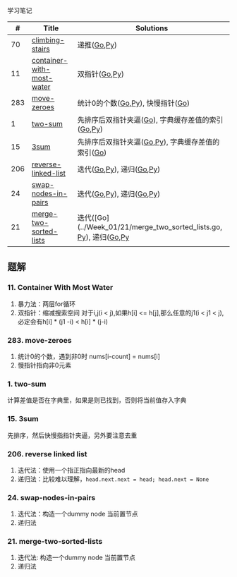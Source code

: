 学习笔记


|#|Title|Solutions|
|---|---|------|
|70|[climbing-stairs](https://leetcode-cn.com/problems/climbing-stairs) | 递推([Go](70/climbing_stairs.go),[Py](70/climbing_stairs.py))|
|11|[container-with-most-water](https://leetcode-cn.com/problems/container-with-most-water) | 双指针([Go](11/container_with_most_water.go),[Py](11/container_with_most_water.py))|
|283|[move-zeroes](https://leetcode-cn.com/problems/move-zeroes)| 统计0的个数([Go](283/move_zeros.go),[Py](283/move_zeros.py)), 快慢指针([Go](283/move_zeros.go))|
|1|[two-sum](https://leetcode-cn.com/problems/two-sum)| 先排序后双指针夹逼([Go](1/two_sum.go)), 字典缓存差值的索引([Go](1/two_sum_2.go),[Py](1/two_sum.py))|
|15|[3sum](https://leetcode-cn.com/problems/3sum)| 先排序后双指针夹逼([Go](15/3sum_2.go),[Py](15/3sum.py)), 字典缓存差值的索引([Go](15/3sum.go))|
|206|[reverse-linked-list](https://leetcode-cn.com/problems/reverse-linked-list)| 迭代([Go](206/reverse_linked_list.go),[Py](206/reverse_linked_list.py)), 递归([Go](206/reverse_linked_list2.go),[Py](206/reverse_linked_list2.py))|
|24|[swap-nodes-in-pairs](https://leetcode-cn.com/problems/swap-nodes-in-pairs)| 迭代([Go](24/swap_nodes_in_pairs2.go),[Py](24/swap_nodes_in_pairs2.py)), 递归([Go](24/swap_nodes_in_pairs.go),[Py](24/swap_nodes_in_pairs.py))|
|21|[merge-two-sorted-lists](https://leetcode-cn.com/problems/merge-two-sorted-lists) | 迭代([Go](../Week_01/21/merge_two_sorted_lists.go, [Py](../Week_01/21/merge_two_sorted_lists.py)), 递归([Go](../Week_01/21/merge_two_sorted_lists2.go),[Py](../Week_01/21/merge_two_sorted_lists2.py)|





## 题解

### 11. Container With Most Water

1. 暴力法：两层for循环
2. 双指针：缩减搜索空间
   对于i,j(i < j),如果h[i] <= h[j],那么任意的j1(i < j1 < j),必定会有h[i] * (j1 -i) < h[i] * (j-i)
   
   
### 283. move-zeroes

1. 统计0的个数，遇到非0时 nums[i-count] = nums[i] 
2. 慢指针指向非0元素

### 1. two-sum

计算差值是否在字典里，如果是则已找到，否则将当前值存入字典

### 15. 3sum

先排序，然后快慢指指针夹逼，另外要注意去重


### 206. reverse linked list

1. 迭代法：使用一个指正指向最新的head
2. 递归法：比较难以理解，`head.next.next = head; head.next = None`

### 24. swap-nodes-in-pairs

1. 迭代法：构造一个dummy node 当前置节点
2. 递归法

### 21. merge-two-sorted-lists

1. 迭代法: 构造一个dummy node 当前置节点
2. 递归法